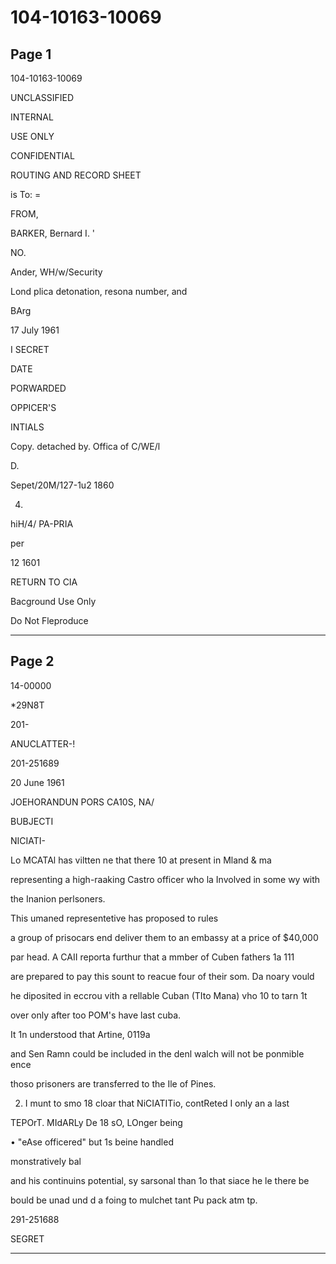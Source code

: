 # 104-10163-10069

## Page 1

104-10163-10069

UNCLASSIFIED

INTERNAL

USE ONLY

CONFIDENTIAL

ROUTING AND RECORD SHEET

is To: =

FROM,

BARKER, Bernard I. '

NO.

Ander, WH/w/Security

Lond plica detonation, resona number, and

BArg

17 July 1961

I SECRET

DATE

PORWARDED

OPPICER'S

INTIALS

Copy. detached by. Offica of C/WE/l

D.

Sepet/20M/127-1u2 1860

4.

hiH/4/ PA-PRIA

per

12 1601

RETURN TO CIA

Bacground Use Only

Do Not Fleproduce

---

## Page 2

14-00000

*29N8T

201-

ANUCLATTER-!

201-251689

20 June 1961

JOEHORANDUN PORS CA10S, NA/

BUBJECTI

NICIATI-

Lo MCATAl has viltten ne that there 10 at present in Mland & ma

representing a high-raaking Castro officer who la Involved in some wy with

the Inanion perlsoners.

This umaned representetive has proposed to rules

a group of prisocars end deliver them to an embassy at a price of $40,000

par head. A CAII reporta furthur that a mmber of Cuben fathers 1a 111

are prepared to pay this sount to reacue four of their som. Da noary vould

he diposited in eccrou vith a rellable Cuban (TIto Mana) vho 10 to tarn 1t

over only after too POM's have last cuba.

It 1n understood that Artine, 0119a

and Sen Ramn could be included in the denl walch will not be ponmible ence

thoso prisoners are transferred to the Ile of Pines.

2. I munt to smo 18 cloar that NiCIATITio, contReted I only an a last

TEPOrT. MIdARLy De 18 sO, LOnger being

• "eAse officered" but 1s beine handled

monstratively bal

and his continuins potential, sy sarsonal than 1o that siace he le there be

bould be unad und d a foing to mulchet tant Pu pack atm tp.

291-251688

SEGRET

---

